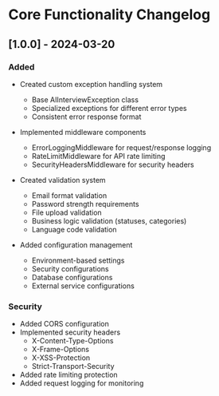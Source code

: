 # Core Functionality Changelog

## [1.0.0] - 2024-03-20

### Added
- Created custom exception handling system
  - Base AIInterviewException class
  - Specialized exceptions for different error types
  - Consistent error response format

- Implemented middleware components
  - ErrorLoggingMiddleware for request/response logging
  - RateLimitMiddleware for API rate limiting
  - SecurityHeadersMiddleware for security headers

- Created validation system
  - Email format validation
  - Password strength requirements
  - File upload validation
  - Business logic validation (statuses, categories)
  - Language code validation

- Added configuration management
  - Environment-based settings
  - Security configurations
  - Database configurations
  - External service configurations

### Security
- Added CORS configuration
- Implemented security headers
  - X-Content-Type-Options
  - X-Frame-Options
  - X-XSS-Protection
  - Strict-Transport-Security
- Added rate limiting protection
- Added request logging for monitoring 